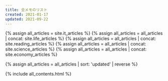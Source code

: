```yaml
---
title: 全メモのリスト
created: 2021-01-17
updated: 2021-09-22
---
```

{% assign all_articles = site.it_articles %}
{% assign all_articles = all_articles | concat: site.life_articles %}
{% assign all_articles = all_articles | concat: site.reading_articles %}
{% assign all_articles = all_articles | concat: site.science_articles %}
{% assign all_articles = all_articles | concat: site.economy_articles %}

{% assign all_articles = all_articles | sort: 'updated' | reverse %}

{% include all_contents.html %}

